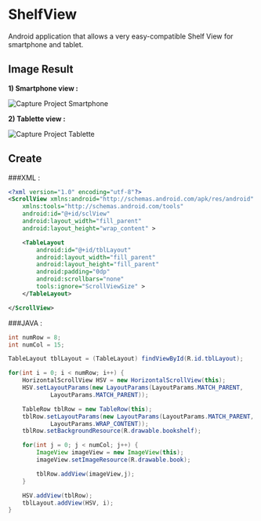 ShelfView
=========

Android application that allows a very easy-compatible Shelf View for smartphone and tablet.

Image Result
-----

**1) Smartphone view :**

![Capture Project Smartphone](http://i42.tinypic.com/6i4d9g.png)

**2) Tablette view :**

![Capture Project Tablette](http://i40.tinypic.com/6gxvl3.png)


Create
-----

###XML :
```xml
<?xml version="1.0" encoding="utf-8"?>
<ScrollView xmlns:android="http://schemas.android.com/apk/res/android"
    xmlns:tools="http://schemas.android.com/tools"
    android:id="@+id/sclView"
    android:layout_width="fill_parent"
    android:layout_height="wrap_content" >

    <TableLayout
        android:id="@+id/tblLayout"
        android:layout_width="fill_parent"
        android:layout_height="fill_parent"
        android:padding="0dp"
        android:scrollbars="none"
        tools:ignore="ScrollViewSize" >
    </TableLayout>

</ScrollView>
```

###JAVA :
```java
int numRow = 8;
int numCol = 15;

TableLayout tblLayout = (TableLayout) findViewById(R.id.tblLayout);

for(int i = 0; i < numRow; i++) {
	HorizontalScrollView HSV = new HorizontalScrollView(this);
	HSV.setLayoutParams(new LayoutParams(LayoutParams.MATCH_PARENT,
			LayoutParams.MATCH_PARENT));

	TableRow tblRow = new TableRow(this);
	tblRow.setLayoutParams(new LayoutParams(LayoutParams.MATCH_PARENT, 
			LayoutParams.WRAP_CONTENT));
	tblRow.setBackgroundResource(R.drawable.bookshelf);

	for(int j = 0; j < numCol; j++) {
		ImageView imageView = new ImageView(this);
		imageView.setImageResource(R.drawable.book);

		tblRow.addView(imageView,j);
	}

	HSV.addView(tblRow);
	tblLayout.addView(HSV, i);
}
```
